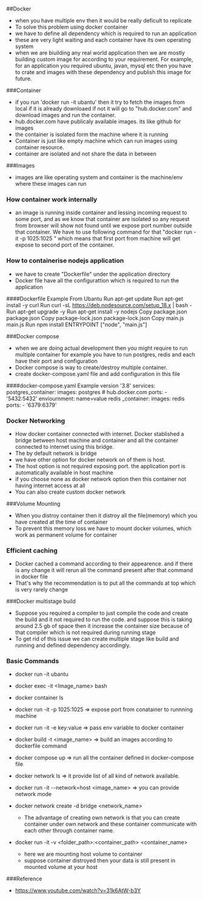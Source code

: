 ##Docker 

- when you have multiple env then it would be really deficult to replicate
- To solve this problem using docker container 
- we have to define all dependency which is required to run an application 
- these are very light waiting and each container have its own operating system
- when we are biuilding any real world application then we are mostly building custom image
  for according to your requirement. For example, for an application you required ubuntu,
  javan, mysql etc then you have to crate and images with these dependency and publish this
  image for future.


###Container 

- if you run 'docker run -it ubantu' then it try to fetch the images from local
  if it is already downloaed if not it will go to "hub.docker.com" and download
  images and run the container.
- hub.docker.com have publicaly available images. its like github for images 
- the container is isolated form the machine where it is running
- Container is just like empty machine which can run images using container resource.
- container are isolated and not share the data in between


###Images
- images are like operating system and container is the machine/env where these
  images can run 

  

### How container work internally 
- an image is running inside container and lessing incoming request to some port, and as we know
  that container are isolated so any request from browser will show not found until 
  we expose port number outside that container. We have to use following command for that
  "docker run -it -p 1025:1025 <images>"  which means that first port from machine will get expose to
  second port of the container.



### How to containerise nodejs application  
- we have to create "Dockerfile" under the application directory
- Docker file have all the configurattion which is required to run the application 




####Dockerfile Example
    From Ubantu
    Run apt-get update
    Run apt-get install -y curl 
    Run curl -sL https://deb.nodesource.com/setup_18.x | bash -
    Run apt-get upgrade -y 
    Run apt-get install -y nodejs
    Copy package.json package.json
    Copy package-lock.json package-lock.json
    Copy main.js main.js
    Run npm install 
    ENTRYPOINT ["node", "main.js"]


###Docker compose 
- when we are doing actual development then you might require to run multiple container
  for example you have to run postgres, redis and each have their port and configuration
- Docker compose is way to create/destroy multiple container.
- create docker-compose.yaml file and add configuration in this file


####docker-compose.yaml Example
    version '3.8'
    services:
        postgres_container:
            images: postgres # hub.docker.com
            ports: 
                -'5432:5432'
            enviournment:
                name=value
        redis _container:
            images: redis
            ports:
                - '6379:6379'
    

### Docker Networking 

- How docker container connected with internet. Docker stablished a bridge between host
  machine and container and all the container connected to internet using this bridge.
- The by default network is bridge
- we have other option for docker network on of them is host.
- The host option is not required exposing port. the application port is automatically
available in host machine
- if you choose none as docker network option then this container not having internet access
  at all
- You can also create custom docker network   

###Volume Mounting
- When you distroy container then it distroy all the file(memory) which you have
  created at the time of container
- To prevent this memory loss we have to mount docker volumes, which work as permanent
  volume for container
  

### Efficient caching
- Docker cached a command according to their appearence. and if there is any change it 
    will rerun all the command present after that command in docker file
- That's why the recommendation is to put all the commands at top which is very rarely
  change
  
###Docker multistage build 
- Suppose you required a compiler to just compile the code and create the build
and it not required to run the code. and suppose this is taking around 2.5 gb of space
then it increase the container size because of that compiler which is not required 
during running stage
- To get rid of this issue we can create multiple stage like build and running and defined
  dependency accordingly.
  



### Basic Commands

- docker run -it ubantu 
- docker exec -it <Image_name> bash
- docker container ls
- docker run -it -p 1025:1025 <images> => expose port from conatainer to runnning machine
- docker run -it -e key:value <images>  => pass env variable to docker container
- docker build -t <image_name> <path>=> build an images according to dockerfile command 
- docker compose up  => run all the container defined in docker-compose file
- docker network ls => it provide list of all kind of network available.
- docker run -it --network=host <image_name> => you can provide network mode

- docker network create -d bridge <network_name>
    - The advantage of creating own network is that you can create container under own 
    network and these container communicate with each other through container name.
- docker run -it -v <folder_path>:<container_path> <container_name>
    - here we are mounting host volume to container
    - suppose container distroyed then your data is still present in mounted volume
      at your host
    
###Reference
- https://www.youtube.com/watch?v=31k6AtW-b3Y




